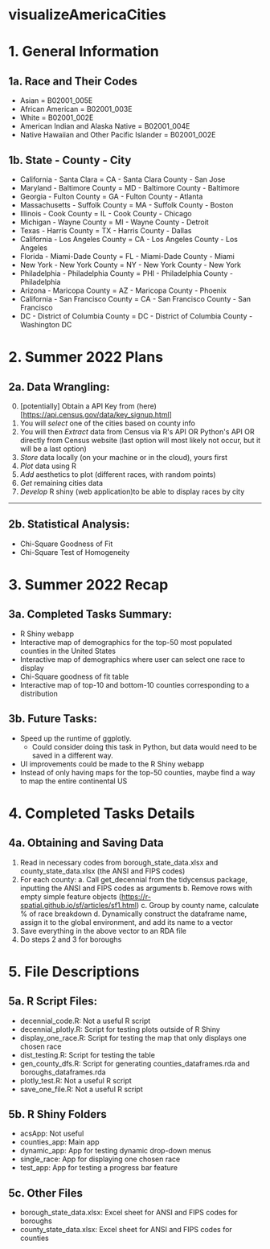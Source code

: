 # visualizeAmericaCities




# 1. General Information



## 1a. Race and Their Codes

- Asian = B02001_005E
- African American = B02001_003E
- White = B02001_002E 
- American Indian and Alaska Native = B02001_004E 
- Native Hawaiian and Other Pacific Islander = B02001_002E


## 1b. State - County - City

 - California - Santa Clara = CA - Santa Clara County  - San Jose
 - Maryland - Baltimore County = MD - Baltimore County -  Baltimore
 - Georgia - Fulton County = GA - Fulton County - Atlanta
 - Massachusetts - Suffolk County = MA - Suffolk County - Boston
 - Illinois - Cook County = IL - Cook County - Chicago
 - Michigan - Wayne County = MI - Wayne County - Detroit
 - Texas - Harris County = TX - Harris County - Dallas
 - California - Los Angeles County = CA - Los Angeles County - Los Angeles
 - Florida - Miami-Dade County = FL - Miami-Dade County - Miami
 - New York - New York County = NY - New York County - New York
 - Philadelphia - Philadelphia County = PHI - Philadelphia County - Philadelphia
 - Arizona - Maricopa County = AZ - Maricopa County - Phoenix
 - California - San Francisco County = CA - San Francisco County - San Francisco
 - DC - District of Columbia County = DC - District of Columbia County - Washington DC
 
 
# 2. Summer 2022 Plans
 
## 2a. Data Wrangling:

0. [potentially] Obtain a API Key from (here)[https://api.census.gov/data/key_signup.html]
0. You will *select* one of the cities based on county info
1. You will then *Extract* data from Census via R's API OR Python's API OR directly from Census  website (last option will most likely not occur, but it will be a last option)
2. *Store* data locally (on your machine or in the cloud), yours first
3. *Plot* data using R
4. *Add* aesthetics to plot (different races, with random points)
5. *Get* remaining cities data
6. *Develop* R shiny (web application)to be able to display races by city

-------

## 2b. Statistical Analysis:

- Chi-Square Goodness of Fit
- Chi-Square Test of Homogeneity

# 3. Summer 2022 Recap

## 3a. Completed Tasks Summary:
 - R Shiny webapp
 - Interactive map of demographics for the top-50 most populated counties in the United States
 - Interactive map of demographics where user can select one race to display
 - Chi-Square goodness of fit table
 - Interactive map of top-10 and bottom-10 counties corresponding to a distribution

## 3b. Future Tasks:
 - Speed up the runtime of ggplotly.
   - Could consider doing this task in Python, but data would need to be saved in a different way.
 - UI improvements could be made to the R Shiny webapp
 - Instead of only having maps for the top-50 counties, maybe find a way to map the entire continental US

# 4. Completed Tasks Details

## 4a. Obtaining and Saving Data
  1. Read in necessary codes from borough_state_data.xlsx and county_state_data.xlsx (the ANSI and FIPS codes)
  2. For each county:
    a. Call get_decennial from the tidycensus package, inputting the ANSI and FIPS codes as arguments
    b. Remove rows with empty simple feature objects (https://r-spatial.github.io/sf/articles/sf1.html)
    c. Group by county name, calculate % of race breakdown
    d. Dynamically construct the dataframe name, assign it to the global environment, and add its name to a vector
  3. Save everything in the above vector to an RDA file
  4. Do steps 2 and 3 for boroughs



# 5. File Descriptions

## 5a. R Script Files:
  - decennial_code.R: Not a useful R script
  - decennial_plotly.R: Script for testing plots outside of R Shiny
  - display_one_race.R: Script for testing the map that only displays one chosen race
  - dist_testing.R: Script for testing the table
  - gen_county_dfs.R: Script for generating counties_dataframes.rda and boroughs_dataframes.rda
  - plotly_test.R: Not a useful R script
  - save_one_file.R: Not a useful R script

## 5b. R Shiny Folders
  - acsApp: Not useful
  - counties_app: Main app
  - dynamic_app: App for testing dynamic drop-down menus
  - single_race: App for displaying one chosen race
  - test_app: App for testing a progress bar feature

## 5c. Other Files
  - borough_state_data.xlsx: Excel sheet for ANSI and FIPS codes for boroughs
  - county_state_data.xlsx: Excel sheet for ANSI and FIPS codes for counties
